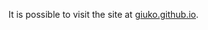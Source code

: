 It is possible to visit the site at [giuko.github.io](https://giuko.github.io/portfolio_webpage/src/index.html).
